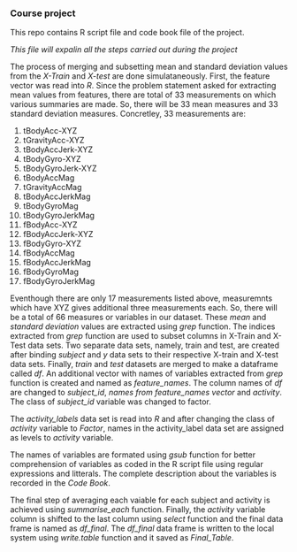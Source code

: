 ### Course project
This repo contains R script file and code book file of the project.  

*This file will expalin all the steps carried out during the project*  

The process of merging and subsetting mean and standard deviation values from the _X-Train_ and _X-test_ are done simulataneously. First, the feature vector was read into _R_. Since the problem statement asked for extracting mean values from features, there are total of 33 measurements on which various summaries are made. So, there will be 33 mean measures and 33 standard deviation measures. Concretley, 33 measurements are:  
1. tBodyAcc-XYZ
2. tGravityAcc-XYZ
3. tBodyAccJerk-XYZ
4. tBodyGyro-XYZ
5. tBodyGyroJerk-XYZ
6. tBodyAccMag
7. tGravityAccMag
8. tBodyAccJerkMag
9. tBodyGyroMag
10. tBodyGyroJerkMag
11. fBodyAcc-XYZ
12. fBodyAccJerk-XYZ
13. fBodyGyro-XYZ
14. fBodyAccMag
15. fBodyAccJerkMag
16. fBodyGyroMag
17. fBodyGyroJerkMag  

Eventhough there are only 17 measurements listed above, measuremnts which have XYZ gives additional three measurements each. So, there will be a total of 66 measures or variables in our dataset. These *mean* and *standard deviation* values are extracted using _grep_ function. The indices extracted from _grep_ function are used to subset columns in X-Train and X-Test data sets. Two separate data sets, namely, train and test, are created after binding _subject_ and _y_ data sets to their respective X-train and X-test data sets. Finally, _train_ and _test_ datasets are merged to make a dataframe called *_df_*. An additional vector with names of variables extracted from _grep_ function is created and named as _feature_names_. The column names of _df_ are changed to *subject_id*, *names from feature_names vector* and *activity*. The class of *subject_id* variable was changed to factor.   

The _activity_labels_ data set is read into _R_ and after changing the class of _activity_ variable to _Factor_, names in the activity_label data set are assigned as levels to _activity_ variable.  

The names of variables are formated using _gsub_ function for better comprehension of variables as coded in the R script file using regular expressions and litterals. The complete description about the variables is recorded in the *_Code Book_*.  

The final step of averaging each vaiable for each subject and activity is achieved using _summarise_each_ function. Finally, the _activity_ variable column is shifted to the last column using _select_ function and the final data frame is named as *df_final*. The *df_final* data frame is written to the local system using _write.table_ function and it saved as *Final_Table*.
